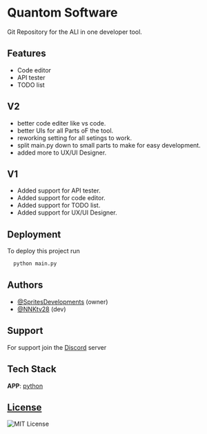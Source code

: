# Quantom Software

Git Repository for the ALl in one developer tool.

## Features

- Code editor
- API tester
- TODO list

## V2

- better code editer like vs code.
- better UIs for all Parts oF the tool.
- reworking setting for all setings to work.
- split main.py down to small parts to make for easy development.
- added more to UX/UI Designer. 

## V1

- Added support for API tester.
- Added support for code editor.
- Added support for TODO list.
- Added support for UX/UI Designer.

## Deployment

To deploy this project run

```bash
  python main.py
```

## Authors

- [@SpritesDevelopments](https://github.com/SpritesDevelopments) (owner)
- [@NNKtv28](https://github.com/NNKTV28) (dev)

## Support

For support join the [Discord](https://discord.gg/pPm29ECmNV) server

## Tech Stack

**APP**: [python](https://www.python.org)

## [License](https://choosealicense.com/licenses/mit/)

![MIT License](https://img.shields.io/badge/License-MIT-green.svg)